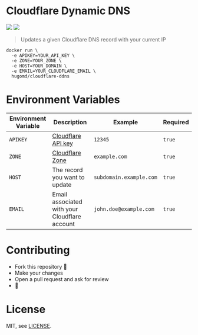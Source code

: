 # Cloudflare Dynamic DNS
[![](https://images.microbadger.com/badges/image/hugomd/cloudflare-ddns.svg)](https://microbadger.com/images/hugomd/cloudflare-ddns "Get your own image badge on microbadger.com") [![](https://images.microbadger.com/badges/version/hugomd/cloudflare-ddns.svg)](https://microbadger.com/images/hugomd/cloudflare-ddns "Get your own version badge on microbadger.com") 

> Updates a given Cloudflare DNS record with your current IP

```
docker run \
  -e APIKEY=YOUR_API_KEY \
  -e ZONE=YOUR_ZONE \
  -e HOST=YOUR_DOMAIN \
  -e EMAIL=YOUR_CLOUDFLARE_EMAIL \
  hugomd/cloudflare-ddns
```

# Environment Variables

| Environment Variable | Description                                                                                                             | Example                 | Required |
|----------------------|-------------------------------------------------------------------------------------------------------------------------|-------------------------|----------|
| `APIKEY`             | [Cloudflare API key](https://support.cloudflare.com/hc/en-us/articles/200167836-Where-do-I-find-my-Cloudflare-API-key-) | `12345`                 | `true`   |
| `ZONE`               | [Cloudflare Zone](https://api.cloudflare.com/#zone-properties)                                                          | `example.com`           | `true`   |
| `HOST`               | The record you want to update                                                                                  | `subdomain.example.com` | `true`   |
| `EMAIL`              | Email associated with your Cloudflare account                                                                           | `john.doe@example.com`  | `true`   |

# Contributing
* Fork this repository 🍴
* Make your changes
* Open a pull request and ask for review
* 🎉

# License
MIT, see [LICENSE](./LICENSE).
